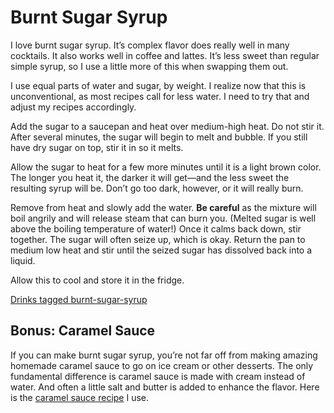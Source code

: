 # Burnt Sugar Syrup

I love burnt sugar syrup. It’s complex flavor does really well in many cocktails. It also works well in coffee and lattes. It’s less sweet than regular simple syrup, so I use a little more of this when swapping them out.

<div class="aside">I use equal parts of water and sugar, by weight. I realize now that this is unconventional, as most recipes call for less water. I need to try that and adjust my recipes accordingly.</div>

Add the sugar to a saucepan and heat over medium-high heat. Do not stir it. After several minutes, the sugar will begin to melt and bubble. If you still have dry sugar on top, stir it in so it melts.

Allow the sugar to heat for a few more minutes until it is a light brown color. The longer you heat it, the darker it will get&mdash;and the less sweet the resulting syrup will be. Don’t go too dark, however, or it will really burn.

Remove from heat and slowly add the water. **Be careful** as the mixture will boil angrily and will release steam that can burn you. (Melted sugar is well above the boiling temperature of water!) Once it calms back down, stir together. The sugar will often seize up, which is okay. Return the pan to medium low heat and stir until the seized sugar has dissolved back into a liquid.

Allow this to cool and store it in the fridge.

[Drinks tagged burnt-sugar-syrup](/tags/burnt-sugar-syrup)

## Bonus: Caramel Sauce
If you can make burnt sugar syrup, you’re not far off from making amazing homemade caramel sauce to go on ice cream or other desserts. The only fundamental difference is caramel sauce is made with cream instead of water. And often a little salt and butter is added to enhance the flavor. Here is the [caramel sauce recipe](https://www.mybakingaddiction.com/fundamentals-how-to-make-homemade-caramel-sauce/) I use.

